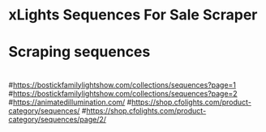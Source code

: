 # xLights Sequences For Sale Scraper
#
#
# Scraping sequences

#
#https://bostickfamilylightshow.com/collections/sequences?page=1
#https://bostickfamilylightshow.com/collections/sequences?page=2
#https://animatedillumination.com/
#https://shop.cfolights.com/product-category/sequences/
#https://shop.cfolights.com/product-category/sequences/page/2/
